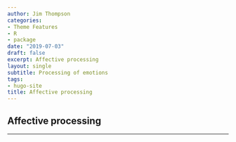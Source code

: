 ```yaml
---
author: Jim Thompson
categories:
- Theme Features
- R
- package
date: "2019-07-03"
draft: false
excerpt: Affective processing
layout: single
subtitle: Processing of emotions
tags:
- hugo-site
title: Affective processing
---
```




## Affective processing

---
